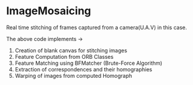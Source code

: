 # ImageMosaicing
Real time stitching of frames captured from a camera(U.A.V) in this case.

The above code implements ->
1. Creation of blank canvas for stitching images
2. Feature Computation from ORB Classes
3. Feature Matching using BFMatcher (Brute-Force Algorithm)
4. Extraction of correspondences and their homographies
5. Warping of images from computed Homograph
